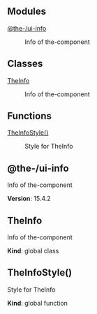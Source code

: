 <!--- Code generated by @the-/script-doc. DO NOT EDIT. -->

## Modules

<dl>
<dt><a href="#module_@the-/ui-info">@the-/ui-info</a></dt>
<dd><p>Info of the-component</p>
</dd>
</dl>

## Classes

<dl>
<dt><a href="#TheInfo">TheInfo</a></dt>
<dd><p>Info of the-component</p>
</dd>
</dl>

## Functions

<dl>
<dt><a href="#TheInfoStyle">TheInfoStyle()</a></dt>
<dd><p>Style for TheInfo</p>
</dd>
</dl>

<a name="module_@the-/ui-info"></a>

## @the-/ui-info
Info of the-component

**Version**: 15.4.2  
<a name="TheInfo"></a>

## TheInfo
Info of the-component

**Kind**: global class  
<a name="TheInfoStyle"></a>

## TheInfoStyle()
Style for TheInfo

**Kind**: global function  

